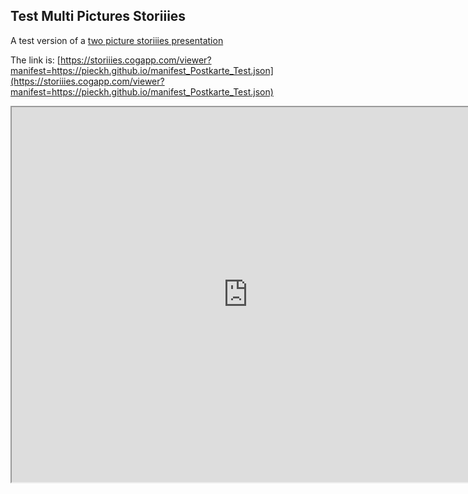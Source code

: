 ## Test Multi Pictures Storiiies

A test version of a [two picture storiiies presentation](https://storiiies.cogapp.com/viewer?manifest=https://pieckh.github.io/manifest_Postkarte_Test.json) 

The link is:
[https://storiiies.cogapp.com/viewer?manifest=https://pieckh.github.io/manifest_Postkarte_Test.json](https://storiiies.cogapp.com/viewer?manifest=https://pieckh.github.io/manifest_Postkarte_Test.json) 

<iframe width="150%" height="600" src="https://storiiies.cogapp.com/viewer?manifest=https://pieckh.github.io/manifest_Postkarte_Test.json?embed=true" title="Postkarte_Gasthaus_Krone"></iframe>
